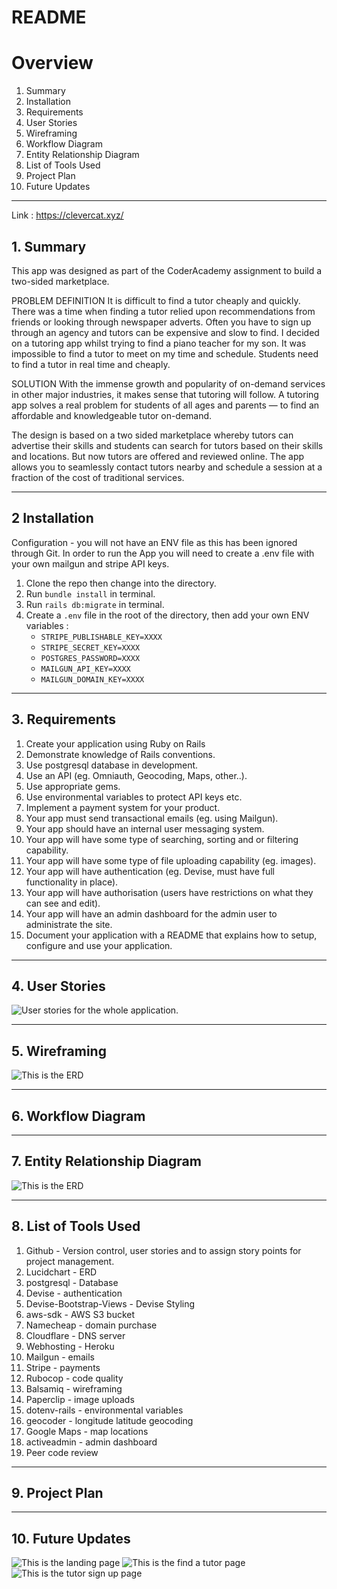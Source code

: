 # README
# Overview

1. Summary
2. Installation
3. Requirements
4. User Stories
5. Wireframing
6. Workflow Diagram
7. Entity Relationship Diagram
8. List of Tools Used
9. Project Plan
10. Future Updates

------------------

Link : https://clevercat.xyz/
## 1. Summary
This app was designed as part of the CoderAcademy assignment to build a two-sided marketplace.

PROBLEM DEFINITION
It is difficult to find a tutor cheaply and quickly. There was a time when finding a tutor relied upon recommendations from friends or looking through newspaper adverts. Often you have to sign up through an agency and tutors can be expensive and slow to find. I decided on a tutoring app whilst trying to find a piano teacher for my son. It was impossible to find a tutor to meet on my time and schedule. Students need to find a tutor in real time and cheaply.

SOLUTION
With the immense growth and popularity of on-demand services in other major industries, it makes sense that tutoring will follow.
A tutoring app solves a real problem for students of all ages and parents — to find an affordable and knowledgeable tutor on-demand.

The design is based on a two sided marketplace whereby tutors can advertise their skills and students can search for tutors based on their skills and locations.
But now tutors are offered and reviewed online. The app allows you to seamlessly contact tutors nearby and schedule a session at a fraction of the cost of traditional services.

-----------------------
## 2 Installation
Configuration - you will not have an ENV file as this has been ignored through Git. In order to run the App you will need to create a .env file with your own mailgun and stripe API keys.
1. Clone the repo then change into the directory.
2. Run `bundle install` in terminal.
3. Run `rails db:migrate` in terminal.
4. Create a `.env` file in the root of the directory, then add your own ENV variables :
   - `STRIPE_PUBLISHABLE_KEY=XXXX`
   - `STRIPE_SECRET_KEY=XXXX`
   - `POSTGRES_PASSWORD=XXXX`
   - `MAILGUN_API_KEY=XXXX`
   - `MAILGUN_DOMAIN_KEY=XXXX`

--------------

## 3. Requirements
1. Create your application using Ruby on Rails
2. Demonstrate knowledge of Rails conventions.
3. Use postgresql database in development.
4. Use an API (eg. Omniauth, Geocoding, Maps, other..).
5. Use appropriate gems.
6. Use environmental variables to protect API keys etc.
7. Implement a payment system for your product.
8. Your app must send transactional emails (eg. using Mailgun).
9. Your app should have an internal user messaging system.
10. Your app will have some type of searching, sorting and or filtering capability.
11. Your app will have some type of file uploading capability (eg. images).
12. Your app will have authentication (eg. Devise, must have full functionality in place).
13. Your app will have authorisation (users have restrictions on what they can see and edit).
14. Your app will have an admin dashboard for the admin user to administrate the site.
15. Document your application with a README that explains how to setup, configure and use your application.

-----------------------
## 4. User Stories
![User stories for the whole application.](app/assets/images/user_stories.png)

-----------------------

## 5. Wireframing
![This is the ERD](app/assets/images/wireframe.png)

-----------------------

## 6. Workflow Diagram

-------------

## 7. Entity Relationship Diagram
![This is the ERD](app/assets/images/ERD.png)

----------------

## 8. List of Tools Used
1. Github - Version control, user stories and to assign story points for project management.
2. Lucidchart - ERD
3. postgresql - Database
4. Devise - authentication
5. Devise-Bootstrap-Views - Devise Styling
6. aws-sdk - AWS S3 bucket
7. Namecheap - domain purchase
8. Cloudflare - DNS server
9. Webhosting - Heroku
10. Mailgun - emails
11. Stripe - payments
12. Rubocop - code quality
13. Balsamiq - wireframing
14. Paperclip - image uploads
15. dotenv-rails - environmental variables
16. geocoder - longitude latitude geocoding
17. Google Maps - map locations
18. activeadmin - admin dashboard
19. Peer code review

------------------

## 9. Project Plan

-------------------
## 10. Future Updates


![This is the landing page](app/assets/images/landing.png)
![This is the find a tutor page](app/assets/images/find_a_tutor.png)
![This is the tutor sign up page](app/assets/images/tutor_signup.png)

